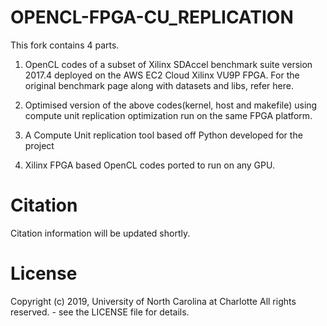# OPENCL-FPGA-CU_REPLICATION

This fork contains 4 parts.

1. OpenCL codes of a subset of Xilinx SDAccel benchmark suite version 2017.4 deployed on the AWS EC2 Cloud Xilinx VU9P FPGA. For the original benchmark page along with datasets and libs, refer here.

2. Optimised version of the above codes(kernel, host and makefile) using compute unit replication optimization run on the same FPGA platform.

3. A Compute Unit replication tool based off Python developed for the project

4. Xilinx FPGA based OpenCL codes ported to run on any GPU.

# Citation
Citation information will be updated shortly.

# License
Copyright (c) 2019, University of North Carolina at Charlotte All rights reserved. - see the LICENSE file for details.
